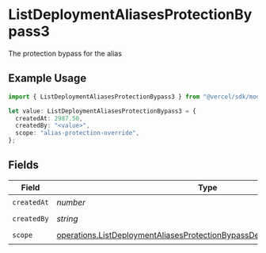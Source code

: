 # ListDeploymentAliasesProtectionBypass3

The protection bypass for the alias

## Example Usage

```typescript
import { ListDeploymentAliasesProtectionBypass3 } from "@vercel/sdk/models/operations/listdeploymentaliases.js";

let value: ListDeploymentAliasesProtectionBypass3 = {
  createdAt: 2987.50,
  createdBy: "<value>",
  scope: "alias-protection-override",
};
```

## Fields

| Field                                                                                                                                                                | Type                                                                                                                                                                 | Required                                                                                                                                                             | Description                                                                                                                                                          |
| -------------------------------------------------------------------------------------------------------------------------------------------------------------------- | -------------------------------------------------------------------------------------------------------------------------------------------------------------------- | -------------------------------------------------------------------------------------------------------------------------------------------------------------------- | -------------------------------------------------------------------------------------------------------------------------------------------------------------------- |
| `createdAt`                                                                                                                                                          | *number*                                                                                                                                                             | :heavy_check_mark:                                                                                                                                                   | N/A                                                                                                                                                                  |
| `createdBy`                                                                                                                                                          | *string*                                                                                                                                                             | :heavy_check_mark:                                                                                                                                                   | N/A                                                                                                                                                                  |
| `scope`                                                                                                                                                              | [operations.ListDeploymentAliasesProtectionBypassDeploymentsResponseScope](../../models/operations/listdeploymentaliasesprotectionbypassdeploymentsresponsescope.md) | :heavy_check_mark:                                                                                                                                                   | N/A                                                                                                                                                                  |